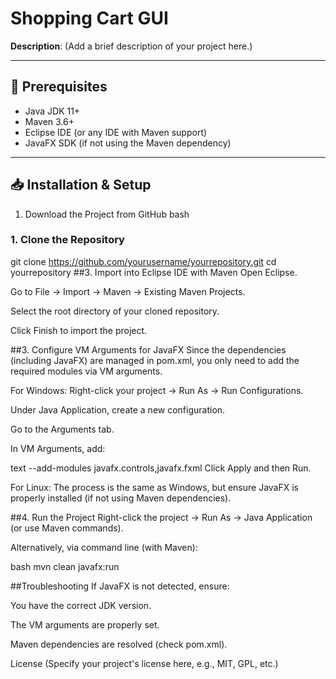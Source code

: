 # Shopping Cart GUI

**Description**: (Add a brief description of your project here.)

---

## 🚀 Prerequisites
- Java JDK 11+
- Maven 3.6+
- Eclipse IDE (or any IDE with Maven support)
- JavaFX SDK (if not using the Maven dependency)

---

## 📥 Installation & Setup
1. Download the Project from GitHub
bash
### 1. Clone the Repository

git clone https://github.com/yourusername/yourrepository.git
cd yourrepository
##3. Import into Eclipse IDE with Maven
Open Eclipse.

Go to File → Import → Maven → Existing Maven Projects.

Select the root directory of your cloned repository.

Click Finish to import the project.

##3. Configure VM Arguments for JavaFX
Since the dependencies (including JavaFX) are managed in pom.xml, you only need to add the required modules via VM arguments.

For Windows:
Right-click your project → Run As → Run Configurations.

Under Java Application, create a new configuration.

Go to the Arguments tab.

In VM Arguments, add:

text
--add-modules javafx.controls,javafx.fxml
Click Apply and then Run.

For Linux:
The process is the same as Windows, but ensure JavaFX is properly installed (if not using Maven dependencies).

##4. Run the Project
Right-click the project → Run As → Java Application (or use Maven commands).

Alternatively, via command line (with Maven):

bash
mvn clean javafx:run



##Troubleshooting
If JavaFX is not detected, ensure:

You have the correct JDK version.

The VM arguments are properly set.

Maven dependencies are resolved (check pom.xml).

License
(Specify your project's license here, e.g., MIT, GPL, etc.)
